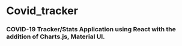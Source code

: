 # Covid_tracker  

### COVID-19 Tracker/Stats Application using React with the addition of Charts.js, Material UI.
